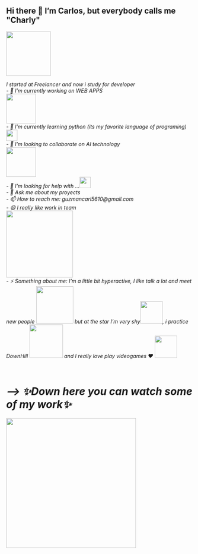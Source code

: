 <h2> Hi there 👋 I’m Carlos, but everybody calls me "Charly" </h2>
<img src= "https://media3.giphy.com/media/h408T6Y5GfmXBKW62l/giphy.gif?cid=ecf05e47ylzii7yoap4cgeusi46kwgnpm97rjhzuqcofmpbk&rid=giphy.gif&ct=g"width="120">

<p><em> I started at Freelancer and now i study for developer <br>
- 🔭 I’m currently working on WEB APPS <br>  <img src= "https://media3.giphy.com/media/HzW4K6qyjQBSaXvjRh/giphy.gif?cid=790b76114d71e799f7c5f5a1c11c5023c3375bd2fde31ae7&rid=giphy.gif&ct=g"width="80"> <br> 
- 🌱 I’m currently learning python (its my favorite language of programing)   <img src= "https://media2.giphy.com/media/KAq5w47R9rmTuvWOWa/giphy.gif?cid=ecf05e47o65h6j7ckz6xwo5iuggu33smbgddadui0a20sv9n&rid=giphy.gif&ct=g"width="30"> <br>
- 👯 I’m looking to collaborate on AI technology <br> <img src= "https://media1.giphy.com/media/n6mEMqAuYOQ8l8qcEE/giphy.gif?cid=ecf05e472kuk0wuuoyb8836lbd7puyhfyw9rjac3j1g3jxob&rid=giphy.gif&ct=g"width="80"> <br>
- 🤔 I’m looking for help with ...<img src= ""width="30"> <br>
- 💬 Ask me about my proyects <br>
- 📫 How to reach me: guzmancarl5610@gmail.com <br>
- 😄 I really like work in team <br> <img src= "https://media2.giphy.com/media/NEU34P7OlWe1a/giphy.gif?cid=ecf05e473yrbfy37narc4l5t0umvvjrjlawo2nhrzvuckskw&rid=giphy.gif&ct=g"width="180"> <br>
- ⚡ Something about me: I’m a little bit hyperactive, I like talk a lot and meet new people <img src= "https://media2.giphy.com/media/dSetNZo2AJfptAk9hp/giphy.gif?cid=ecf05e47yhjlkgbw8tj1fkoietoam9npg34mahyybmi68kfo&rid=giphy.gif&ct=g"width="100">  but at the star I’m very shy<img src= "https://media0.giphy.com/media/2wKbtCMHTVoOY/giphy.gif?cid=ecf05e477z72izx6io0n1n0urri5f9noofscadiw793c5ig7&rid=giphy.gif&ct=g"width="60">, i practice DownHill <img src= "https://media3.giphy.com/media/3og0IS3qlXe8RFWouY/giphy.gif?cid=ecf05e47k450mqtxh8xcdktiqcgb1ndb2zsymp7k4nj0wlez&rid=giphy.gif&ct=g"width="90">   and I really love play videogames ♥  <img src= "https://media0.giphy.com/media/YTtqB2j5EN7IA/giphy.gif?cid=ecf05e47gs6j5txmvnz7hzwvhf9ne9net58t7ccjaz5hg71p&rid=giphy.gif&ct=g"width="60">  </p><br>
  <h1>--> ✨Down here you can watch some of my work✨</h1>
<img src= "https://media4.giphy.com/media/Js7cqIkpxFy0bILFFA/giphy.gif?cid=ecf05e47qvkbb6wwg4njm4anmwospdckdmxrji5a8d5iye45&rid=giphy.gif&ct=g"width="350"> <br>
